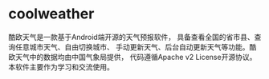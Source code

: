 # coolweather
酷欧天气是一款基于Android端开源的天气预报软件，
具备查看全国的省市县、查询任意城市天气、自由切换城市、
手动更新天气、后台自动更新天气等功能。酷欧天气中的数据均由中国气象局提供，
代码遵循Apache v2 License开源协议。本软件主要作为学习和交流使用。